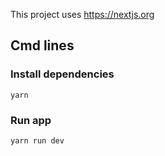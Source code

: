 This project uses https://nextjs.org

## Cmd lines

### Install dependencies

`yarn`

### Run app

`yarn run dev`
